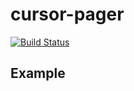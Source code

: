 # cursor-pager

[![Build Status](https://img.shields.io/github/actions/workflow/status/gotimista/cursor-pager/ci.yml?branch=main&style=for-the-badge)](https://github.com/gotimista/cursor-pager/actions?workflow=ci)


## Example